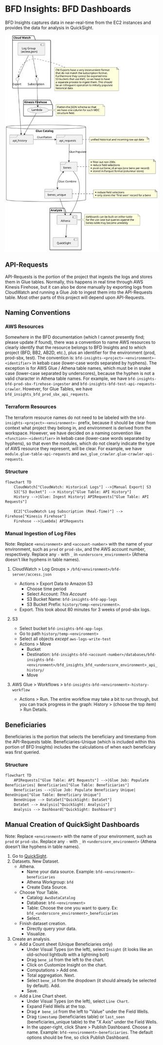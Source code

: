 # BFD Insights: BFD Dashboards

BFD Insights captures data in near-real-time from the EC2 instances and provides the data for
analysis in QuickSight.

![Resource Diagram](docs/unique-bene-workflow-poc.svg)

## API-Requests

API-Requests is the portion of the project that ingests the logs and stores them in Glue tables.
Normally, this happens in real time through AWS Kinesis Firehose, but it can also be done manually
by exporting logs from CloudWatch and running a Glue Job to ingest them into the API-Requests
table. Most other parts of this project will depend upon API-Requests.

## Naming Conventions

### AWS Resources

Somewhere in the BFD documentation (which I cannot presently find; please update if found), there
was a convention to name AWS resources to clearly identify that the resource belongs to BFD
Insights and to which project (BFD, BB2, AB2D, etc.), plus an identifier for the environment (prod,
prod-sbx, test). The convention is: `bfd-insights-<project>-<environment>-<identifier>` in kebab
case (lower-case words separated by hyphens). The exception is for AWS Glue / Athena table names,
which must be in snake case (lower-case separated by underscores), because the hyphen is not a
valid character in Athena table names. For example, we have
`bfd-insights-bfd-prod-sbx-firehose-ingester` and `bfd-insights-bfd-test-api-requests-crawler`.
However, for Glue Tables, we have `bfd_insights_bfd_prod_sbx_api_requests`.

### Terraform Resources

The terraform resource names do not need to be labeled with the
`bfd-insights-<project>-<environment>-` prefix, because it should be clear from context what project
they belong in, and environment is derived from the workspace. However, we have decided on a naming
convention like `<function>-<identifier>` in kebab case (lower-case words separated by hyphens), so
that even the modules, which do not clearly indicate the type of AWS resource they represent, will
be clear. For example, we have `module.glue-table-api-requests` and
`aws_glue_crawler.glue-crawler-api-requests`.

### Structure

```mermaid
flowchart TD
    CloudWatch["CloudWatch: Historical Logs"] -->|Manual Export| S3
    S3["S3 Bucket"] --> History["Glue Table: API History"]
    History -->|Glue: Ingest History| APIRequests["Glue Table: API Requests"]

    EC2["CloudWatch Log Subscription (Real-Time)"] --> Firehose["Kinesis Firehose"]
    Firehose -->|Lambda| APIRequests
```

### Manual Ingestion of Log Files

Note: Replace `<environment>` and `<account-number>` with the name of your environment, such as
`prod` or `prod-sbx`, and the AWS account number, respectively. Replace any `-` with `_` in
`<underscore_environment>` (Athena doesn't like hyphens in table names).

1. CloudWatch > Log Groups > `/bfd/<environment>/bfd-server/access.json`
    - Actions > Export Data to Amazon S3
        - Choose time period
        - Select Account: *This Account*
        - S3 Bucket Name: `bfd-insights-bfd-app-logs`
        - S3 Bucket Prefix: `history/temp-<environment>`.
    - Export. This took about 80 minutes for 3 weeks of prod-sbx logs.

2. S3
    - Select bucket `bfd-insights-bfd-app-logs`
    - Go to path `history/temp-<environment>`
    - Select all objects *except* `aws-logs-write-test`
    - Actions > Move
        - Bucket
        - Destination: `bfd-insights-bfd-<account-number>/databases/bfd-insights-bfd-<environment>/bfd_insights_bfd_<underscore_environment>_api_history/`
        - Move

3. AWS Glue > Workflows > `bfd-insights-bfd-<environment>-history-workflow`
    - Actions > Run. The entire workflow may take a bit to run through, but you can track progress
    in the graph: History > (choose the top item) > Run Details.

## Beneficiaries

Beneficiaries is the portion that selects the beneficiary and timestamp from the API-Requests
table. Beneficiaries-Unique (which is included within this portion of BFD Insights) includes the
calculations of when each beneficiary was first queried.

### Structure

```mermaid
flowchart TD
    APIRequests["Glue Table: API Requests"] -->|Glue Job: Populate Beneficiaries| Beneficiaries["Glue Table: Beneficiaries"]
    Beneficiaries -->|Glue Job: Populate Beneficiary Unique| BeneUnique["Glue Table: Beneficiary Unique"]
    BeneUnique --> DataSet["QuickSight: DataSet"]
    DataSet --> Analysis["QuickSight: Analysis"]
    Analysis --> Dashboard["QuickSight: Dashboard"]
```

## Manual Creation of QuickSight Dashboards

Note: Replace `<environment>` with the name of your environment, such as `prod` or `prod-sbx`.
Replace any `-` with `_` in `<underscore_environment>` (Athena doesn't like hyphens in table
names).

1. Go to [QuickSight](https://us-east-1.quicksight.aws.amazon.com/).
2. Datasets. New Dataset.
    - Athena.
        - Name your data source. Example: `bfd-<environment>-beneficiaries`
        - Athena Workgroup: `bfd`
        - Create Data Source.
    - Choose Your Table.
        - Catalog: `AwsDataCatalog`
        - Database: `bfd-<environment>`
        - Table: Choose the one you want to query. Ex: `bfd_<underscore_environment>_beneficiaries`
        - Select.
    - Finish dataset creation.
        - Directly query your data.
        - Visualize.
3. Create an analysis.
    - Add a Count sheet (Unique Beneficiaries only)
        - Under Visual Types (on the left), select `Insight` (it looks like an old-school
        lightbulb with a lightning bolt)
        - Drag `bene_id` from the left to the chart.
        - Click on Customize Insight on the chart.
        - Computations > Add one.
        - Total aggregation. Next.
        - Select `bene_id` from the dropdown (it should already be selected by default). Add.
        - Save.
    - Add a Line Chart sheet.
        - Under Visual Types (on the left), select `Line Chart`.
        - Expand Field Wells at the top.
        - Drag `# bene_id` from the left to "Value" under the Field Wells.
        - Drag `timestamp` (beneficiaries table) or `last_seen` (beneficiaries_unique table) to
        the "X Axis" under the Field Wells.
        - In the upper-right, click Share > Publish Dashboard. Choose a name. Example:
        `bfd-<environment>-beneficiaries`. The default options should be fine, so click Publish Dashboard.
